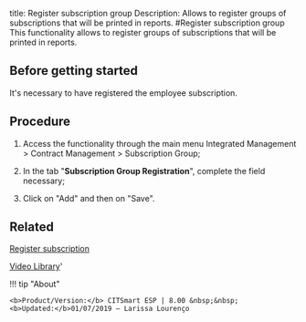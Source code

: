 title: Register subscription group
Description: Allows to register groups of subscriptions that will be printed in reports.
#Register subscription group
This functionality allows to register groups of subscriptions that will be printed in reports.

Before getting started
--------------------------

It's necessary to have registered the employee subscription.

Procedure
-------------

1.  Access the functionality through the main menu Integrated Management \>
    Contract Management \> Subscription Group;

2.  In the tab "**Subscription Group Registration**", complete the field
    necessary;

3.  Click on "Add" and then on "Save".

Related
-----------

[Register subscription](https://docs-dev.citsmart.com/en/site/citsmart-esp-8/3-additional-features/contract-management/configuration/register-subscription.html)

<i class='fa fa-youtube-play  fa-2x' style='color:#97ce17;vertical-align: middle;'> </i> [Video Library](https://www.youtube.com/playlist?list=PLB5qK2uzf2ROEeoHh3EbsZJxjr9hJSLIV)'

!!! tip "About"

    <b>Product/Version:</b> CITSmart ESP | 8.00 &nbsp;&nbsp;
    <b>Updated:</b>01/07/2019 – Larissa Lourenço
